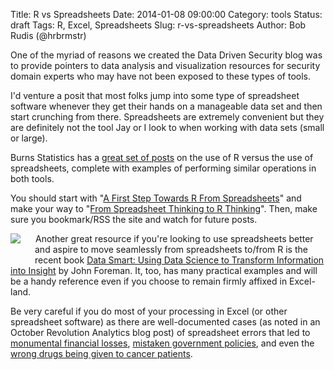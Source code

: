 Title: R vs Spreadsheets
Date: 2014-01-08 09:00:00
Category: tools
Status: draft
Tags: R, Excel, Spreadsheets
Slug: r-vs-spreadsheets
Author: Bob Rudis (@hrbrmstr)

One of the myriad of reasons we created the Data Driven Security blog was to provide pointers to data analysis and visualization resources for security domain experts who may have not been exposed to these types of tools. 

I'd venture a posit that most folks jump into some type of spreadsheet software whenever they get their hands on a manageable data set and then start crunching from there. Spreadsheets are extremely convenient but they are definitely not the tool Jay or I look to when working with data sets (small or large).

Burns Statistics has a [great set of posts](http://www.burns-stat.com/tag/r-versus-spreadsheet/) on the use of R versus the use of spreadsheets, complete with examples of performing similar operations in both tools.

You should start with "[A First Step Towards R From Spreadsheets](http://www.burns-stat.com/first-step-towards-r-spreadsheets/)" and make your way to "[From Spreadsheet Thinking to R Thinking](http://www.burns-stat.com/spreadsheet-r-vector/)". Then, make sure you bookmark/RSS the site and watch for future posts.

<a href="http://www.amazon.com/gp/product/111866146X/ref=as_li_ss_il?ie=UTF8&camp=1789&creative=390957&creativeASIN=111866146X&linkCode=as2&tag=rudisdotnet-20"><img align="left" style="padding-right:20px;padding-bottom:20px" border="0" src="http://ws-na.amazon-adsystem.com/widgets/q?_encoding=UTF8&ASIN=111866146X&Format=_SL160_&ID=AsinImage&MarketPlace=US&ServiceVersion=20070822&WS=1&tag=rudisdotnet-20" ></a><img src="http://ir-na.amazon-adsystem.com/e/ir?t=rudisdotnet-20&l=as2&o=1&a=111866146X" width="1" height="1" border="0" alt="" style="border:none !important; margin:0px !important;" />Another great resource if you're looking to  use spreadsheets better and aspire to move seamlessly from spreadsheets to/from R is the recent book [Data Smart: Using Data Science to Transform Information into Insight](http://www.wiley.com/WileyCDA/WileyTitle/productCd-111866146X.html) by John Foreman. It, too, has many practical examples and will be a handy reference even if you choose to remain firmly affixed in Excel-land.

Be very careful if you do most of your processing in Excel (or other spreadsheet software) as there are well-documented cases (as noted in an October Revolution Analytics blog post) of spreadsheet errors that led to <a href="http://blog.revolutionanalytics.com/2013/02/did-an-excel-error-bring-down-the-london-whale.html">monumental financial losses</a>, <a href="http://blog.revolutionanalytics.com/2013/04/more-reasons-not-to-use-excel-for-modeling.html">mistaken government policies</a>, and even the <a href="http://blog.revolutionanalytics.com/2011/07/nyt-on-the-importance-of-reproducible-research.html">wrong drugs being given to cancer patients</a>.
